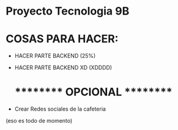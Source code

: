 # Proyecto Tecnologia 9B

# COSAS PARA HACER:
- HACER PARTE BACKEND (25%)
- HACER PARTE BACKEND XD (XDDDD)

  # ******** OPCIONAL ********
- Crear Redes sociales de la cafeteria
  
(eso es todo de momento)
